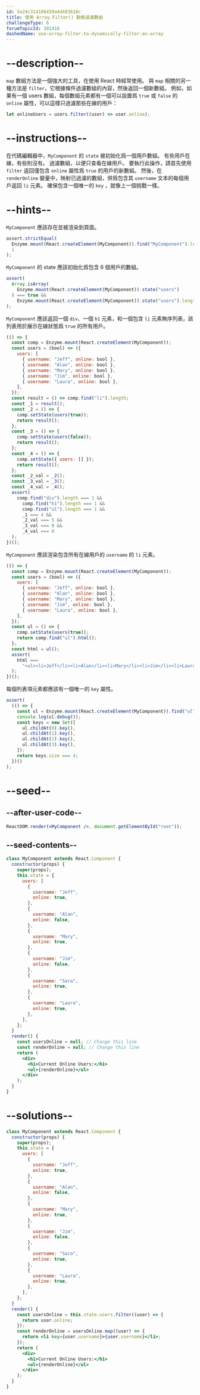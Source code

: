 ```yaml
---
id: 5a24c314108439a4d403618c
title: 使用 Array.Filter() 動態過濾數組
challengeType: 6
forumTopicId: 301416
dashedName: use-array-filter-to-dynamically-filter-an-array
---
```


# --description--

`map` 數組方法是一個強大的工具，在使用 React 時經常使用。 與 `map` 相關的另一種方法是 `filter`，它根據條件過濾數組的內容，然後返回一個新數組。 例如，如果有一個 users 數組，每個數組元素都有一個可以設置爲 `true` 或 `false` 的 `online` 屬性，可以這樣只過濾那些在線的用戶：

```js
let onlineUsers = users.filter((user) => user.online);
```

# --instructions--

在代碼編輯器中，`MyComponent` 的 `state` 被初始化爲一個用戶數組。 有些用戶在線，有些則沒有。 過濾數組，以便只查看在線用戶。 要執行此操作，請首先使用 `filter` 返回僅包含 `online` 屬性爲 `true` 的用戶的新數組。 然後，在 `renderOnline` 變量中，映射已過濾的數組，併爲包含其 `username` 文本的每個用戶返回 `li` 元素。 確保包含一個唯一的 `key` ，就像上一個挑戰一樣。

# --hints--

`MyComponent` 應該存在並被渲染到頁面。

```js
assert.strictEqual(
  Enzyme.mount(React.createElement(MyComponent)).find("MyComponent").length,
  1
);
```

`MyComponent` 的 state 應該初始化爲包含 6 個用戶的數組。

```js
assert(
  Array.isArray(
    Enzyme.mount(React.createElement(MyComponent)).state("users")
  ) === true &&
    Enzyme.mount(React.createElement(MyComponent)).state("users").length === 6
);
```

`MyComponent` 應該返回一個 `div`、一個 `h1` 元素，和一個包含 `li` 元素無序列表，該列表用於展示在線狀態爲 `true` 的所有用戶。

```js
(() => {
  const comp = Enzyme.mount(React.createElement(MyComponent));
  const users = (bool) => ({
    users: [
      { username: "Jeff", online: bool },
      { username: "Alan", online: bool },
      { username: "Mary", online: bool },
      { username: "Jim", online: bool },
      { username: "Laura", online: bool },
    ],
  });
  const result = () => comp.find("li").length;
  const _1 = result();
  const _2 = () => {
    comp.setState(users(true));
    return result();
  };
  const _3 = () => {
    comp.setState(users(false));
    return result();
  };
  const _4 = () => {
    comp.setState({ users: [] });
    return result();
  };
  const _2_val = _2();
  const _3_val = _3();
  const _4_val = _4();
  assert(
    comp.find("div").length === 1 &&
      comp.find("h1").length === 1 &&
      comp.find("ul").length === 1 &&
      _1 === 4 &&
      _2_val === 5 &&
      _3_val === 0 &&
      _4_val === 0
  );
})();
```

`MyComponent` 應該渲染包含所有在線用戶的 `username` 的 `li` 元素。

```js
(() => {
  const comp = Enzyme.mount(React.createElement(MyComponent));
  const users = (bool) => ({
    users: [
      { username: "Jeff", online: bool },
      { username: "Alan", online: bool },
      { username: "Mary", online: bool },
      { username: "Jim", online: bool },
      { username: "Laura", online: bool },
    ],
  });
  const ul = () => {
    comp.setState(users(true));
    return comp.find("ul").html();
  };
  const html = ul();
  assert(
    html ===
      "<ul><li>Jeff</li><li>Alan</li><li>Mary</li><li>Jim</li><li>Laura</li></ul>"
  );
})();
```

每個列表項元素都應該有一個唯一的 `key` 屬性。

```js
assert(
  (() => {
    const ul = Enzyme.mount(React.createElement(MyComponent)).find("ul");
    console.log(ul.debug());
    const keys = new Set([
      ul.childAt(0).key(),
      ul.childAt(1).key(),
      ul.childAt(2).key(),
      ul.childAt(3).key(),
    ]);
    return keys.size === 4;
  })()
);
```

# --seed--

## --after-user-code--

```jsx
ReactDOM.render(<MyComponent />, document.getElementById("root"));
```

## --seed-contents--

```jsx
class MyComponent extends React.Component {
  constructor(props) {
    super(props);
    this.state = {
      users: [
        {
          username: "Jeff",
          online: true,
        },
        {
          username: "Alan",
          online: false,
        },
        {
          username: "Mary",
          online: true,
        },
        {
          username: "Jim",
          online: false,
        },
        {
          username: "Sara",
          online: true,
        },
        {
          username: "Laura",
          online: true,
        },
      ],
    };
  }
  render() {
    const usersOnline = null; // Change this line
    const renderOnline = null; // Change this line
    return (
      <div>
        <h1>Current Online Users:</h1>
        <ul>{renderOnline}</ul>
      </div>
    );
  }
}
```

# --solutions--

```jsx
class MyComponent extends React.Component {
  constructor(props) {
    super(props);
    this.state = {
      users: [
        {
          username: "Jeff",
          online: true,
        },
        {
          username: "Alan",
          online: false,
        },
        {
          username: "Mary",
          online: true,
        },
        {
          username: "Jim",
          online: false,
        },
        {
          username: "Sara",
          online: true,
        },
        {
          username: "Laura",
          online: true,
        },
      ],
    };
  }
  render() {
    const usersOnline = this.state.users.filter((user) => {
      return user.online;
    });
    const renderOnline = usersOnline.map((user) => {
      return <li key={user.username}>{user.username}</li>;
    });
    return (
      <div>
        <h1>Current Online Users:</h1>
        <ul>{renderOnline}</ul>
      </div>
    );
  }
}
```
